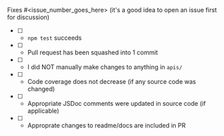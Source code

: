 Fixes #<issue_number_goes_here> (it's a good idea to open an issue first for discussion)

- [ ] - `npm test` succeeds
- [ ] - Pull request has been squashed into 1 commit
- [ ] - I did NOT manually make changes to anything in `apis/`
- [ ] - Code coverage does not decrease (if any source code was changed)
- [ ] - Appropriate JSDoc comments were updated in source code (if applicable)
- [ ] - Approprate changes to readme/docs are included in PR
